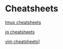 # Cheatsheets

[tmux cheatsheets](/tmux/CONTENT.md)

[jq cheatsheets](/jq/CONTENT.md)

[vim cheatsheets](/vim/CONTENT.md)]